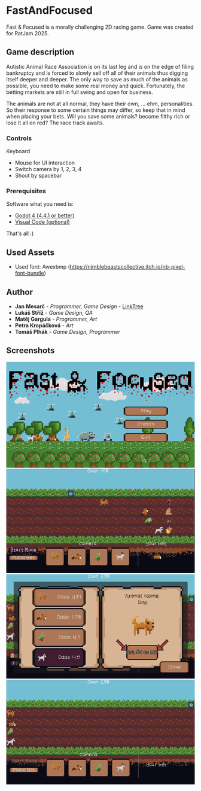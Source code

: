 # FastAndFocused
Fast &amp; Focused is a morally challenging 2D racing game. Game was created for RatJam 2025.

## Game description

Autistic Animal Race Association is on its last leg and is on the edge of filing bankruptcy and is forced to slowly sell off all of their animals thus digging itself deeper and deeper. The only way to save as much of the animals as possible, you need to make some real money and quick. Fortunately, the betting markets are still in full swing and open for business.

The animals are not at all normal, they have their own, … ehm, personalities. So their response to some certain things may differ, so keep that in mind when placing your bets. Will you save some animals? become filthy rich or lose it all on red? The race track awaits.

### Controls

Keyboard
- Mouse for	UI interaction
- Switch camera by 1, 2, 3, 4
- Shout by spacebar

### Prerequisites

Software what you need is:

* [Godot 4 (4.4.1 or better)](https://godotengine.org/)
* [Visual Code (optional)](https://code.visualstudio.com/Download)

That's all :)

## Used Assets

- Used font: Awexbmp (https://nimblebeastscollective.itch.io/nb-pixel-font-bundle)

## Author

* **Jan Mesarč** - *Programmer, Game Design* - [LinkTree](https://linktr.ee/jan.mesarc)
* **Lukáš Stříž** - *Game Design, QA*
* **Matěj Gargula** - *Programmer, Art*
* **Petra Kropáčková** - *Art*
* **Tomáš Plhák** - *Game Design, Programmer*

## Screenshots
![Screenshot main menu](screenshots/main_menu_screenshot.png)
![Screenshot race](screenshots/race_1_screenshot.png)
![Screenshot bet menu](screenshots/race_bet_screenshot.png)
![Screenshot race init](screenshots/race_init_screenshot.png)